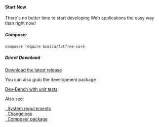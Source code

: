 #### Start Now

There's no better time to start developing Web applications the easy way than right now!

##### Composer

```
composer require bcosca/fatfree-core
```

##### Direct Download

<a class="btn btn-success" href="https://github.com/f3-factory/fatfree-core/archive/master.zip">
	<i class="fa fa-download"></i> Download <span class="hidden-sm">the latest release</span>
</a>

You can also grab the development package

<a class="btn btn-default" href="https://github.com/f3-factory/fatfree-dev" title="developer bench package">
	<i class="fa fa-github"></i> Dev-Bench <span class="hidden-sm"> with unit tests</span>
</a>

Also see:

<a class="btn btn-link" href="system-requirements" title="System requirements">
	<i class="fa fa-gears"></i> &nbsp; System requirements
</a>
<br>
<a class="btn btn-link" href="https://github.com/f3-factory/fatfree-core/blob/master/CHANGELOG.md" title="Changelogs">
	<i class="fa fa-book"></i> &nbsp; Changelogs
</a>
<br>
<a class="btn btn-link" href="https://packagist.org/packages/bcosca/fatfree-core" title="Composer package">
	<i class="fa fa-square-o"></i> &nbsp; Composer package
</a>